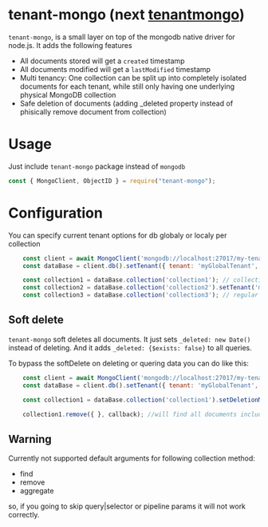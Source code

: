 tenant-mongo (next [tenantmongo](https://github.com/debitoor/tenantmongo))
===========

```tenant-mongo```, is a small layer on top of the mongodb native driver for node.js. It adds the following features

* All documents stored will get a ```created``` timestamp
* All documents modified will get a ```lastModified``` timestamp
* Multi tenancy: One collection can be split up into completely isolated documents for each tenant, while still
only having one underlying physical MongoDB collection
* Safe deletion of documents (adding _deleted property instead of phisically remove document from collection)

Usage
=====

Just include ```tenant-mongo``` package instead of ```mongodb```

```javascript
const { MongoClient, ObjectID } = require("tenant-mongo");
```

Configuration
=====

You can specify current tenant options for db globaly or localy per collection

```javascript
    const client = await MongoClient('mongodb://localhost:27017/my-tenant-db').connect();
    const dataBase = client.db().setTenant({ tenant: 'myGlobalTenant', collections: ['collection1', 'collection2'] });

    const collection1 = dataBase.collection('collection1'); // collection with global tenant
    const collection2 = dataBase.collection('collection2').setTenant('myLocalTenant'); // collection with overrided tenant
    const collection3 = dataBase.collection('collection3'); // regular mongodb collection
```

Soft delete
---------------------------
```tenant-mongo``` soft deletes all documents. It just sets `_deleted: new Date()` instead of deleting. And it adds `_deleted: {$exists: false}` to all queries.

To bypass the softDelete on deleting or quering data you can do like this:

```javascript
    const client = await MongoClient('mongodb://localhost:27017/my-tenant-db').connect();
    const dataBase = client.db().setTenant({ tenant: 'myGlobalTenant', collections: ['collection1', 'collection2'] });

    const collection1 = dataBase.collection('collection1').setDeletionMode('hard'); // collection with 'hard' deletion mode

    collection1.remove({ }, callback); //will find all documents including soft-deleted documents
```

Warning
---------------------------

Currently not supported default arguments for following collection method:

* find
* remove
* aggregate

so, if you going to skip query|selector or pipeline params it will not work correctly.
